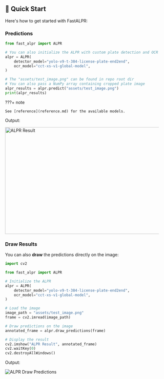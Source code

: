 ## 🚀 Quick Start

Here's how to get started with FastALPR:

### Predictions

```python
from fast_alpr import ALPR

# You can also initialize the ALPR with custom plate detection and OCR models.
alpr = ALPR(
    detector_model="yolo-v9-t-384-license-plate-end2end",
    ocr_model="cct-xs-v1-global-model",
)

# The "assets/test_image.png" can be found in repo root dir
# You can also pass a NumPy array containing cropped plate image
alpr_results = alpr.predict("assets/test_image.png")
print(alpr_results)
```

???+ note

    See [reference](reference.md) for the available models.

Output:

<img alt="ALPR Result" height="350" src="https://raw.githubusercontent.com/ankandrew/fast-alpr/5063bd92fdd30f46b330d051468be267d4442c9b/assets/alpr_result.webp" width="700"/>

### Draw Results

You can also **draw** the predictions directly on the image:

```python
import cv2

from fast_alpr import ALPR

# Initialize the ALPR
alpr = ALPR(
    detector_model="yolo-v9-t-384-license-plate-end2end",
    ocr_model="cct-xs-v1-global-model",
)

# Load the image
image_path = "assets/test_image.png"
frame = cv2.imread(image_path)

# Draw predictions on the image
annotated_frame = alpr.draw_predictions(frame)

# Display the result
cv2.imshow("ALPR Result", annotated_frame)
cv2.waitKey(0)
cv2.destroyAllWindows()
```

Output:

<img alt="ALPR Draw Predictions" src="https://raw.githubusercontent.com/ankandrew/fast-alpr/0a6076dcb8d9084514fe47e8abaaeb77cae45f8e/assets/alpr_draw_predictions.png"/>

